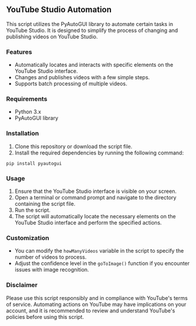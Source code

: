 ## YouTube Studio Automation

This script utilizes the PyAutoGUI library to automate certain tasks in YouTube Studio. It is designed to simplify the process of changing and publishing videos on YouTube Studio.

### Features

- Automatically locates and interacts with specific elements on the YouTube Studio interface.
- Changes and publishes videos with a few simple steps.
- Supports batch processing of multiple videos.

### Requirements

- Python 3.x
- PyAutoGUI library

### Installation

1. Clone this repository or download the script file.
2. Install the required dependencies by running the following command:

`pip install pyautogui`


### Usage

1. Ensure that the YouTube Studio interface is visible on your screen.
2. Open a terminal or command prompt and navigate to the directory containing the script file.
3. Run the script.
4. The script will automatically locate the necessary elements on the YouTube Studio interface and perform the specified actions.

### Customization

- You can modify the `howManyVideos` variable in the script to specify the number of videos to process.
- Adjust the confidence level in the `goToImage()` function if you encounter issues with image recognition.

### Disclaimer

Please use this script responsibly and in compliance with YouTube's terms of service. Automating actions on YouTube may have implications on your account, and it is recommended to review and understand YouTube's policies before using this script.

